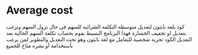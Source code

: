 # Average cost
كود بلغة بايثون لتعديل متوسطة التكلفة الشرائية للسهم في حال نزول السهم وترغب بتعديل او تخفيف الخسارة فهذا البرنامج البسيط يقوم بحساب تكلفة السهم الحالية بعد التعديل 
الكود تجربة شخصية للتعامل مع لغة بايثون وهو تحت التعديل والتطوير لمن يرغب بأستخدامة أو نشره 
متاح للجميع
